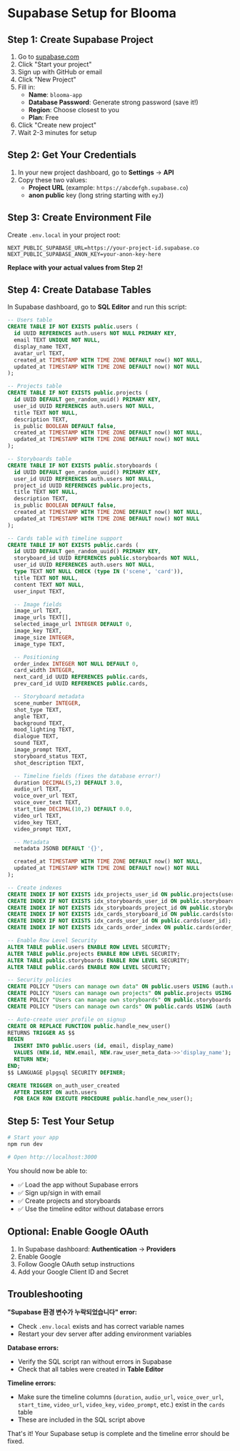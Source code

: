 # Supabase Setup for Blooma

## Step 1: Create Supabase Project

1. Go to [supabase.com](https://supabase.com)
2. Click "Start your project"
3. Sign up with GitHub or email
4. Click "New Project"
5. Fill in:
   - **Name**: `blooma-app`
   - **Database Password**: Generate strong password (save it!)
   - **Region**: Choose closest to you
   - **Plan**: Free
6. Click "Create new project"
7. Wait 2-3 minutes for setup

## Step 2: Get Your Credentials

1. In your new project dashboard, go to **Settings** → **API**
2. Copy these two values:
   - **Project URL** (example: `https://abcdefgh.supabase.co`)
   - **anon public** key (long string starting with `eyJ`)

## Step 3: Create Environment File

Create `.env.local` in your project root:

```env
NEXT_PUBLIC_SUPABASE_URL=https://your-project-id.supabase.co
NEXT_PUBLIC_SUPABASE_ANON_KEY=your-anon-key-here
```

**Replace with your actual values from Step 2!**

## Step 4: Create Database Tables

In Supabase dashboard, go to **SQL Editor** and run this script:

```sql
-- Users table
CREATE TABLE IF NOT EXISTS public.users (
  id UUID REFERENCES auth.users NOT NULL PRIMARY KEY,
  email TEXT UNIQUE NOT NULL,
  display_name TEXT,
  avatar_url TEXT,
  created_at TIMESTAMP WITH TIME ZONE DEFAULT now() NOT NULL,
  updated_at TIMESTAMP WITH TIME ZONE DEFAULT now() NOT NULL
);

-- Projects table
CREATE TABLE IF NOT EXISTS public.projects (
  id UUID DEFAULT gen_random_uuid() PRIMARY KEY,
  user_id UUID REFERENCES auth.users NOT NULL,
  title TEXT NOT NULL,
  description TEXT,
  is_public BOOLEAN DEFAULT false,
  created_at TIMESTAMP WITH TIME ZONE DEFAULT now() NOT NULL,
  updated_at TIMESTAMP WITH TIME ZONE DEFAULT now() NOT NULL
);

-- Storyboards table
CREATE TABLE IF NOT EXISTS public.storyboards (
  id UUID DEFAULT gen_random_uuid() PRIMARY KEY,
  user_id UUID REFERENCES auth.users NOT NULL,
  project_id UUID REFERENCES public.projects,
  title TEXT NOT NULL,
  description TEXT,
  is_public BOOLEAN DEFAULT false,
  created_at TIMESTAMP WITH TIME ZONE DEFAULT now() NOT NULL,
  updated_at TIMESTAMP WITH TIME ZONE DEFAULT now() NOT NULL
);

-- Cards table with timeline support
CREATE TABLE IF NOT EXISTS public.cards (
  id UUID DEFAULT gen_random_uuid() PRIMARY KEY,
  storyboard_id UUID REFERENCES public.storyboards NOT NULL,
  user_id UUID REFERENCES auth.users NOT NULL,
  type TEXT NOT NULL CHECK (type IN ('scene', 'card')),
  title TEXT NOT NULL,
  content TEXT NOT NULL,
  user_input TEXT,

  -- Image fields
  image_url TEXT,
  image_urls TEXT[],
  selected_image_url INTEGER DEFAULT 0,
  image_key TEXT,
  image_size INTEGER,
  image_type TEXT,

  -- Positioning
  order_index INTEGER NOT NULL DEFAULT 0,
  card_width INTEGER,
  next_card_id UUID REFERENCES public.cards,
  prev_card_id UUID REFERENCES public.cards,

  -- Storyboard metadata
  scene_number INTEGER,
  shot_type TEXT,
  angle TEXT,
  background TEXT,
  mood_lighting TEXT,
  dialogue TEXT,
  sound TEXT,
  image_prompt TEXT,
  storyboard_status TEXT,
  shot_description TEXT,

  -- Timeline fields (fixes the database error!)
  duration DECIMAL(5,2) DEFAULT 3.0,
  audio_url TEXT,
  voice_over_url TEXT,
  voice_over_text TEXT,
  start_time DECIMAL(10,2) DEFAULT 0.0,
  video_url TEXT,
  video_key TEXT,
  video_prompt TEXT,

  -- Metadata
  metadata JSONB DEFAULT '{}',

  created_at TIMESTAMP WITH TIME ZONE DEFAULT now() NOT NULL,
  updated_at TIMESTAMP WITH TIME ZONE DEFAULT now() NOT NULL
);

-- Create indexes
CREATE INDEX IF NOT EXISTS idx_projects_user_id ON public.projects(user_id);
CREATE INDEX IF NOT EXISTS idx_storyboards_user_id ON public.storyboards(user_id);
CREATE INDEX IF NOT EXISTS idx_storyboards_project_id ON public.storyboards(project_id);
CREATE INDEX IF NOT EXISTS idx_cards_storyboard_id ON public.cards(storyboard_id);
CREATE INDEX IF NOT EXISTS idx_cards_user_id ON public.cards(user_id);
CREATE INDEX IF NOT EXISTS idx_cards_order_index ON public.cards(order_index);

-- Enable Row Level Security
ALTER TABLE public.users ENABLE ROW LEVEL SECURITY;
ALTER TABLE public.projects ENABLE ROW LEVEL SECURITY;
ALTER TABLE public.storyboards ENABLE ROW LEVEL SECURITY;
ALTER TABLE public.cards ENABLE ROW LEVEL SECURITY;

-- Security policies
CREATE POLICY "Users can manage own data" ON public.users USING (auth.uid() = id);
CREATE POLICY "Users can manage own projects" ON public.projects USING (auth.uid() = user_id);
CREATE POLICY "Users can manage own storyboards" ON public.storyboards USING (auth.uid() = user_id);
CREATE POLICY "Users can manage own cards" ON public.cards USING (auth.uid() = user_id);

-- Auto-create user profile on signup
CREATE OR REPLACE FUNCTION public.handle_new_user()
RETURNS TRIGGER AS $$
BEGIN
  INSERT INTO public.users (id, email, display_name)
  VALUES (NEW.id, NEW.email, NEW.raw_user_meta_data->>'display_name');
  RETURN NEW;
END;
$$ LANGUAGE plpgsql SECURITY DEFINER;

CREATE TRIGGER on_auth_user_created
  AFTER INSERT ON auth.users
  FOR EACH ROW EXECUTE PROCEDURE public.handle_new_user();
```

## Step 5: Test Your Setup

```bash
# Start your app
npm run dev

# Open http://localhost:3000
```

You should now be able to:

- ✅ Load the app without Supabase errors
- ✅ Sign up/sign in with email
- ✅ Create projects and storyboards
- ✅ Use the timeline editor without database errors

## Optional: Enable Google OAuth

1. In Supabase dashboard: **Authentication** → **Providers**
2. Enable Google
3. Follow Google OAuth setup instructions
4. Add your Google Client ID and Secret

## Troubleshooting

**"Supabase 환경 변수가 누락되었습니다" error:**

- Check `.env.local` exists and has correct variable names
- Restart your dev server after adding environment variables

**Database errors:**

- Verify the SQL script ran without errors in Supabase
- Check that all tables were created in **Table Editor**

**Timeline errors:**

- Make sure the timeline columns (`duration`, `audio_url`, `voice_over_url`, `start_time`, `video_url`, `video_key`, `video_prompt`, etc.) exist in the `cards` table
- These are included in the SQL script above

That's it! Your Supabase setup is complete and the timeline error should be fixed.
